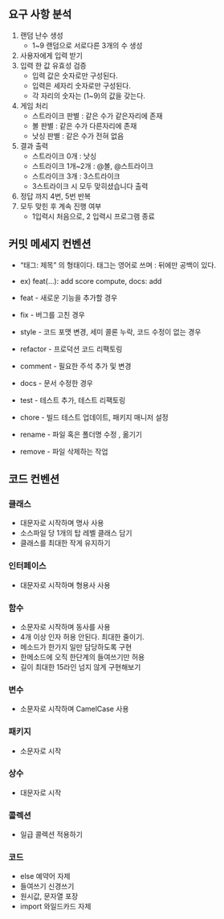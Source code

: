 ## 요구 사항 분석
1. 랜덤 난수 생성
    - 1~9 랜덤으로 서로다른 3개의 수 생성
2. 사용자에게 입력 받기
3. 입력 한 값 유효성 검증
   - 입력 값은 숫자로만 구성된다.
   - 입력은 세자리 숫자로만 구성된다.
   - 각 자리의 숫자는 (1~9)의 값을 갖는다.
4. 게임 처리
   - 스트라이크 판별 : 같은 수가 같은자리에 존재
   - 볼 판별 : 같은 수가 다른자리에 존재
   - 낫싱 판별 : 같은 수가 전혀 없음
5. 결과 출력
   - 스트라이크 0개 : 낫싱
   - 스트라이크 1개~2개 : @볼, @스트라이크
   - 스트라이크 3개 : 3스트라이크
   - 3스트라이크 시 모두 맞히셨습니다 출력
6. 정답 까지 4번, 5번 반복
7. 모두 맞힌 후 계속 진행 여부
   - 1입력시 처음으로, 2 입력시 프로그램 종료

## 커밋 메세지 컨벤션
- “태그: 제목” 의 형태이다. 태그는 영어로 쓰며 : 뒤에만 공백이 있다.
- ex) feat(…): add score compute, docs: add


- feat - 새로운 기능을 추가할 경우
- fix - 버그를 고친 경우
- style - 코드 포맷 변경, 세미 콜론 누락, 코드 수정이 없는 경우
- refactor - 프로덕션 코드 리팩토링
- comment - 필요한 주석 추가 및 변경
- docs - 문서 수정한 경우
- test - 테스트 추가, 테스트 리팩토링
- chore - 빌드 테스트 업데이트, 패키지 매니저 설정
- rename - 파일 혹은 폴더명 수정 , 옮기기
- remove - 파일 삭제하는 작업

## 코드 컨벤션
### 클래스
- 대문자로 시작하며 명사 사용
- 소스파일 당 1개의 탑 레벨 클래스 담기
- 클래스를 최대한 작게 유지하기
### 인터페이스
- 대문자로 시작하며 형용사 사용
### 함수
- 소문자로 시작하며 동사를 사용
- 4개 이상 인자 허용 안된다. 최대한 줄이기.
- 메소드가 한가지 일만 담당하도록 구현
- 한메소드에 오직 한단계의 들여쓰기만 허용
- 길이 최대한 15라인 넘지 않게 구현해보기
### 변수
- 소문자로 시작하며 CamelCase 사용
### 패키지
- 소문자로 시작
### 상수
- 대문자로 시작
### 콜렉션
- 일급 콜렉션 적용하기
### 코드
- else 예약어 자제
- 들여쓰기 신경쓰기
- 원시값, 문자열 포장
- import 와일드카드 자제